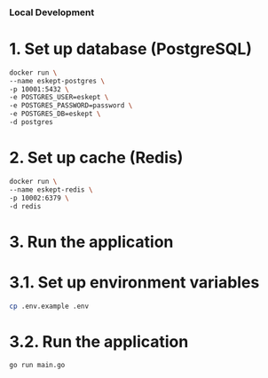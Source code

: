 ### Local Development

# 1. Set up database (PostgreSQL)

```bash
docker run \
--name eskept-postgres \
-p 10001:5432 \
-e POSTGRES_USER=eskept \
-e POSTGRES_PASSWORD=password \
-e POSTGRES_DB=eskept \
-d postgres
```

# 2. Set up cache (Redis)

```bash
docker run \
--name eskept-redis \
-p 10002:6379 \
-d redis
```

# 3. Run the application

# 3.1. Set up environment variables

```bash
cp .env.example .env
```

# 3.2. Run the application

```bash
go run main.go
```
